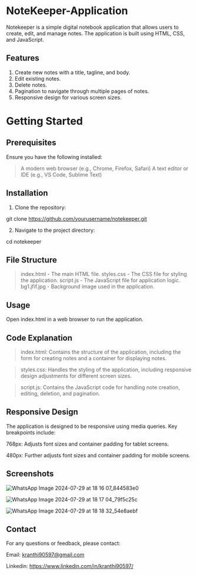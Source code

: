 # NoteKeeper-Application

Notekeeper is a simple digital notebook application that allows users to create, edit, and manage notes. The application is built using HTML, CSS, and JavaScript.

## Features

1. Create new notes with a title, tagline, and body.
2. Edit existing notes.
3. Delete notes.
4. Pagination to navigate through multiple pages of notes.
5. Responsive design for various screen sizes.

# Getting Started

## Prerequisites

Ensure you have the following installed:

> A modern web browser (e.g., Chrome, Firefox, Safari)
> A text editor or IDE (e.g., VS Code, Sublime Text)

## Installation

1. Clone the repository:
  
git clone https://github.com/yourusername/notekeeper.git

2. Navigate to the project directory:

cd notekeeper

## File Structure

> index.html - The main HTML file.
> styles.css - The CSS file for styling the application.
> script.js - The JavaScript file for application logic.
> bg1.jfif.jpg - Background image used in the application.


## Usage

Open index.html in a web browser to run the application.

## Code Explanation

> index.html: Contains the structure of the application, including the form for creating notes and a container for displaying notes.

> styles.css: Handles the styling of the application, including responsive design adjustments for different screen sizes.

> script.js: Contains the JavaScript code for handling note creation, editing, deletion, and pagination.

## Responsive Design

The application is designed to be responsive using media queries. Key breakpoints include:

768px: Adjusts font sizes and container padding for tablet screens.

480px: Further adjusts font sizes and container padding for mobile screens.

## Screenshots 

![WhatsApp Image 2024-07-29 at 18 16 07_844583e0](https://github.com/user-attachments/assets/5e55debf-22b2-4881-a1f1-b5d55f090784)

![WhatsApp Image 2024-07-29 at 18 17 04_79f5c25c](https://github.com/user-attachments/assets/9a2c98bd-a433-412a-850e-10114c310868)

![WhatsApp Image 2024-07-29 at 18 18 32_54e8aebf](https://github.com/user-attachments/assets/6a1837cd-137b-4cd3-a2a7-f0cae45893ad)


## Contact

For any questions or feedback, please contact:

Email: kranthi90597@gmail.com

Linkedin: https://www.linkedin.com/in/kranthi90597/


